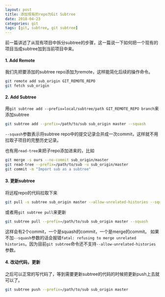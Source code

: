 ```yaml
---
layout: post
title: 添加现有的repo为Git Subtree
date: 2018-04-23
categories: git
tags: [git, subtree, git subtree]
---
```


前一篇讲述了从现有项目中拆分subtree的步骤，这一篇说一下如何把一个现有的项目当成subtree加到当前项目中来。

#### 1. Add Remote

我们先把要添加的subtree repo添加为remote，这样能简化后续的操作命令。

```bash
git remote add sub_origin GIT_REMOTE_REPO
git fetch sub_origin
```

#### 2. Add Subtree

用`git subtree add --prefix=local/subtree/path GIT_REMOTE_REPO branch`来添加subtree

```bash
git subtree add --prefix=/path/to/sub sub_origin master --squash
```

`--squash`参数表示将subtree repo中的提交记录合并成一次commit，这样就不用拉取子项目的完整历史记录。

也有用`read-tree`来把子repo添加进来的，比如

```bash
git merge -s ours --no-commit sub_origin/master
git read-tree --prefix=/path/to/sub -u sub_origin/master
git commit -m "Import sub as a subtree"
```

#### 3. 更新subtree

将远程repo的代码拉取下来

```bash
git pull -s subtree sub_origin master --allow-unrelated-histories --squash
```

或者用`git subtree pull`来更新

```bash
git subtree pull --prefix=/path/to/sub sub_origin master --squash
```

这样会有2个commit，一个是squash的commit，一个是merge的commit。
如果不加`--squash`参数的话会报错`fatal: refusing to merge unrelated histories`。因为目前`git subtree`命令还不支持`--allow-unrelated-histories`参数。

#### 4. 改动代码，更新

之后可以正常的写代码了，等到需要更新subtree的代码的时候把更新push上去就可以了。

```bash
git subtree push --prefix=/path/to/sub sub_origin master
```



